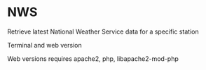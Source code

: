 # NWS
Retrieve latest National Weather Service data for a specific station

Terminal and web version

Web versions requires apache2, php, libapache2-mod-php
